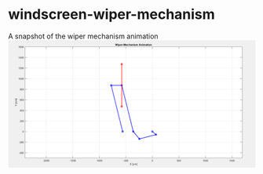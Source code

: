 # windscreen-wiper-mechanism
A snapshot of the wiper mechanism animation
![Wiper-Mechanism Animation](https://github.com/yashavora1/windscreen-wiper-mechanism/blob/main/Wiper-Mechanism%20Image.png)
